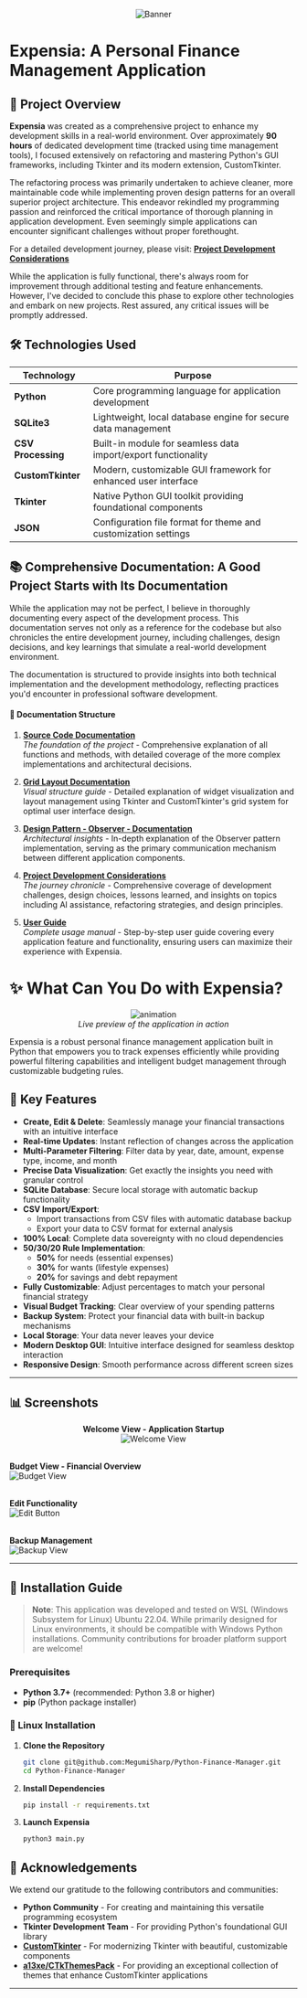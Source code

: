 <p align="center">
  <img src="assets/readme_images/banner.png" alt="Banner" />
</p>

# Expensia: A Personal Finance Management Application


## 📖 Project Overview

**Expensia** was created as a comprehensive project to enhance my development skills in a real-world environment. Over approximately **90 hours** of dedicated development time (tracked using time management tools), I focused extensively on refactoring and mastering Python's GUI frameworks, including Tkinter and its modern extension, CustomTkinter.

The refactoring process was primarily undertaken to achieve cleaner, more maintainable code while implementing proven design patterns for an overall superior project architecture. This endeavor rekindled my programming passion and reinforced the critical importance of thorough planning in application development. Even seemingly simple applications can encounter significant challenges without proper forethought. 

For a detailed development journey, please visit: **[Project Development Considerations](docs/development_path.md)**

While the application is fully functional, there's always room for improvement through additional testing and feature enhancements. However, I've decided to conclude this phase to explore other technologies and embark on new projects. Rest assured, any critical issues will be promptly addressed.

## 🛠️ Technologies Used

| Technology | Purpose |
|------------|---------|
| **Python** | Core programming language for application development |
| **SQLite3** | Lightweight, local database engine for secure data management |
| **CSV Processing** | Built-in module for seamless data import/export functionality |
| **CustomTkinter** | Modern, customizable GUI framework for enhanced user interface |
| **Tkinter** | Native Python GUI toolkit providing foundational components |
| **JSON** | Configuration file format for theme and customization settings |



## 📚 Comprehensive Documentation: A Good Project Starts with Its Documentation

While the application may not be perfect, I believe in thoroughly documenting every aspect of the development process. This documentation serves not only as a reference for the codebase but also chronicles the entire development journey, including challenges, design decisions, and key learnings that simulate a real-world development environment.

The documentation is structured to provide insights into both technical implementation and the development methodology, reflecting practices you'd encounter in professional software development.

#### 📖 **Documentation Structure**

1. **[Source Code Documentation](docs/Application_Documentation/documentation.md)**  
   *The foundation of the project* - Comprehensive explanation of all functions and methods, with detailed coverage of the more complex implementations and architectural decisions.

2. **[Grid Layout Documentation](docs/Application_Documentation/the_grid_layour.md)**  
   *Visual structure guide* - Detailed explanation of widget visualization and layout management using Tkinter and CustomTkinter's grid system for optimal user interface design.

3. **[Design Pattern - Observer - Documentation](docs/Application_Documentation/observer_pattern.md)**  
   *Architectural insights* - In-depth explanation of the Observer pattern implementation, serving as the primary communication mechanism between different application components.

4. **[Project Development Considerations](docs/development_path.md)**  
   *The journey chronicle* - Comprehensive coverage of development challenges, design choices, lessons learned, and insights on topics including AI assistance, refactoring strategies, and design principles.

5. **[User Guide](docs/user_guide.md)**  
   *Complete usage manual* - Step-by-step user guide covering every application feature and functionality, ensuring users can maximize their experience with Expensia.


# ✨ What Can You Do with Expensia?

<p align="center">
  <img src="assets/readme_images/animation 1.gif" alt="animation" />
  <br>
  <em>Live preview of the application in action</em>
</p>

Expensia is a robust personal finance management application built in Python that empowers you to track expenses efficiently while providing powerful filtering capabilities and intelligent budget management through customizable budgeting rules.

## 🚀 Key Features


- **Create, Edit & Delete**: Seamlessly manage your financial transactions with an intuitive interface
- **Real-time Updates**: Instant reflection of changes across the application
- **Multi-Parameter Filtering**: Filter data by year, date, amount, expense type, income, and month
- **Precise Data Visualization**: Get exactly the insights you need with granular control
- **SQLite Database**: Secure local storage with automatic backup functionality
- **CSV Import/Export**: 
  - Import transactions from CSV files with automatic database backup
  - Export your data to CSV format for external analysis
- **100% Local**: Complete data sovereignty with no cloud dependencies
- **50/30/20 Rule Implementation**:
  - **50%** for needs (essential expenses)
  - **30%** for wants (lifestyle expenses) 
  - **20%** for savings and debt repayment
- **Fully Customizable**: Adjust percentages to match your personal financial strategy
- **Visual Budget Tracking**: Clear overview of your spending patterns
- **Backup System**: Protect your financial data with built-in backup mechanisms
- **Local Storage**: Your data never leaves your device
- **Modern Desktop GUI**: Intuitive interface designed for seamless desktop interaction
- **Responsive Design**: Smooth performance across different screen sizes


---------

## 📊 Screenshots

<p align="center">
  <strong>Welcome View - Application Startup</strong><br>
  <img src="assets/readme_images/Welcome.png" alt="Welcome View" />
  <br><br>
  
  <strong>Budget View - Financial Overview</strong><br>
  <img src="assets/readme_images/budget_view.png" alt="Budget View" />
  <br><br>
  
  <strong>Edit Functionality</strong><br>
  <img src="assets/readme_images/edit.png" alt="Edit Button" />
  <br><br>
  
  <strong>Backup Management</strong><br>
  <img src="assets/readme_images/Backup view.png" alt="Backup View" />
</p>

---

## 🚀 Installation Guide

> **Note**: This application was developed and tested on WSL (Windows Subsystem for Linux) Ubuntu 22.04. While primarily designed for Linux environments, it should be compatible with Windows Python installations. Community contributions for broader platform support are welcome!

### Prerequisites

- **Python 3.7+** (recommended: Python 3.8 or higher)
- **pip** (Python package installer)

### 🐧 Linux Installation

1. **Clone the Repository**
   ```bash
   git clone git@github.com:MegumiSharp/Python-Finance-Manager.git
   cd Python-Finance-Manager
   ```

2. **Install Dependencies**
   ```bash
   pip install -r requirements.txt
   ```

3. **Launch Expensia**
   ```bash
   python3 main.py
   ```



## 🙏 Acknowledgements

We extend our gratitude to the following contributors and communities:

- **Python Community** - For creating and maintaining this versatile programming ecosystem
- **Tkinter Development Team** - For providing Python's foundational GUI library
- **[CustomTkinter](https://github.com/TomSchimansky/CustomTkinter)** - For modernizing Tkinter with beautiful, customizable components
- **[a13xe/CTkThemesPack](https://github.com/a13xe/CTkThemesPack)** - For providing an exceptional collection of themes that enhance CustomTkinter applications

---

